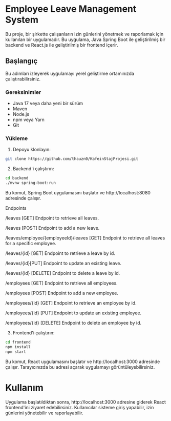 # Employee Leave Management System

Bu proje, bir şirkette çalışanların izin günlerini yönetmek ve raporlamak için kullanılan bir uygulamadır. Bu uygulama, Java Spring Boot ile geliştirilmiş bir backend ve React.js ile geliştirilmiş bir frontend içerir.

## Başlangıç

Bu adımları izleyerek uygulamayı yerel geliştirme ortamınızda çalıştırabilirsiniz.

### Gereksinimler

- Java 17 veya daha yeni bir sürüm
- Maven
- Node.js
- npm veya Yarn
- Git

### Yükleme

1. Depoyu klonlayın:

```bash
git clone https://github.com/thauzn0/KafeinStajProjesi.git
```

2. Backend'i çalıştırın:
```bash
cd backend
./mvnw spring-boot:run
```
Bu komut, Spring Boot uygulamasını başlatır ve http://localhost:8080 adresinde çalışır.

Endpoints

/leaves [GET] Endpoint to retrieve all leaves.

/leaves [POST]    Endpoint to add a new leave.

/leaves/employee/{employeeId}/leaves [GET] Endpoint to retrieve all leaves for a specific employee.

/leaves/{id} [GET] Endpoint to retrieve a leave by id.

/leaves/{id}[PUT]  Endpoint to update an existing leave.

/leaves/{id} [DELETE] Endpoint to delete a leave by id.

/employees [GET] Endpoint to retrieve all employees.

/employees [POST] Endpoint to add a new employee.

/employees/{id} [GET] Endpoint to retrieve an employee by id.

/employees/{id} [PUT] Endpoint to update an existing employee.

/employees/{id} [DELETE] Endpoint to delete an employee by id.

3. Frontend'i çalıştırın:
```bash
cd frontend
npm install
npm start
```
Bu komut, React uygulamasını başlatır ve http://localhost:3000 adresinde çalışır. Tarayıcınızda bu adresi açarak uygulamayı görüntüleyebilirsiniz.

# Kullanım

Uygulama başlatıldıktan sonra, http://localhost:3000 adresine giderek React frontend'ini ziyaret edebilirsiniz. Kullanıcılar sisteme giriş yapabilir, izin günlerini yönetebilir ve raporlayabilir.
